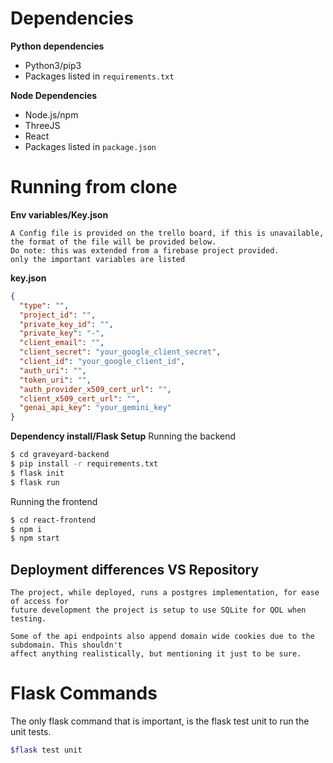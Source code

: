 # Dependencies   
**Python dependencies**
* Python3/pip3  
* Packages listed in `requirements.txt`

**Node Dependencies**

-   Node.js/npm
-  ThreeJS
-   React
-   Packages listed in `package.json`
  
# Running from clone 
**Env variables/Key.json**
```
A Config file is provided on the trello board, if this is unavailable, 
the format of the file will be provided below.
Do note: this was extended from a firebase project provided. 
only the important variables are listed
```
**key.json**
```json
{  
  "type": "",  
  "project_id": "",  
  "private_key_id": "",  
  "private_key": "-",  
  "client_email": "",  
  "client_secret": "your_google_client_secret",  
  "client_id": "your_google_client_id",  
  "auth_uri": "",  
  "token_uri": "",  
  "auth_provider_x509_cert_url": "",  
  "client_x509_cert_url": "",  
  "genai_api_key": "your_gemini_key"  
}
```
**Dependency install/Flask Setup**
Running the backend
```bash
$ cd graveyard-backend 
$ pip install -r requirements.txt
$ flask init 
$ flask run
```  
Running the frontend
```bash
$ cd react-frontend 
$ npm i
$ npm start
```  
  
## Deployment differences VS Repository
  
```
The project, while deployed, runs a postgres implementation, for ease of access for 
future development the project is setup to use SQLite for QOL when testing.

Some of the api endpoints also append domain wide cookies due to the subdomain. This shouldn't
affect anything realistically, but mentioning it just to be sure.
```
  
# Flask Commands  
The only flask command that is important, is the flask test unit to run the unit tests.
```bash
$flask test unit
```

  
